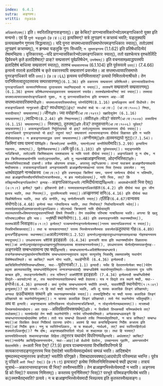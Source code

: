 ```yaml
---
index:  6.4.1
sutra:  अङ्गस्य।
vritti:  nyasa
---
```


`अधिकारोऽयम्()` इति। स्वरितलिङ्गासङ्गात्()। इह केचित्? प्रागभ्यासविकारेभ्योऽयमङ्गाधिकारो युक्त इति मन्यन्ते। एवं हि `गुणो यङ्लुकोः` (७।४।८२) इत्यस्मिन्? सत्रे लुग्ग्रहणं न कत्र्तव्यं भवति; यङ्लुक्यापि प्रत्ययलक्षणेन गुणस्य सिद्धत्वात्()। यदि पुनरा सप्तमाध्यायपरिसमाप्तेरयमङ्गाधिकारः स्यात्(), ततोऽवश्यं लुग्ग्रहणं कत्र्तव्यम्(), न ह्रन्यथा यङ्लुकि गुणः सिध्यति; `न लुमताङ्गस्य` (1.1.62) इति प्रतिषेधादित्येदं तेषामभिप्रायः। वृत्तिकारस्तु--यदि प्रागभ्यासविकारेभ्योऽयमङ्गाधिकारः स्यात्(), ततो वव्रश्चेत्यत्र वृश्चतेर्लिटि द्विर्ववचने कृते हलादिशेषात्? प्राक्? सम्प्रसारणं पूर्वप्रतिषेधेन, `उभयेषाम्()` इति वचनसामथ्र्याद्धापरमपि हलादिशेषं बाधित्वा सम्प्रसारणं स्यात्(), ततश्च `सम्प्रसारणाच्च` (6.1.104) इति पूर्वरूपत्वे `उरत्()` (7.4.66) इत्यत्त्वे रपरत्वे हलादिशेषे च कृते वकारस्यापि सम्प्रसारणं प्रसज्येत। आ सप्तमाध्यायपरिसमाप्तेः पुनरङ्गाधिकारे सति `उरत्()` (७।४।६६) इत्यस्य परनिमित्तत्वात्? प्रत्ययो निमित्तत्वेनाश्रीयते। तेन परनिमित्तत्वादुरदत्तवस्य सम्परसारणम्()` (6.1.36) इति वकारस्य सम्प्रसारणं प्रतिषिध्यते। प्रागभ्यासविकारेभ्यः पुनरङ्गाधिकारे सत्यपरनिमित्तत्वा दुरदत्त्वसय स्थानिवद्भावो न स्यात्(), ततश्च `न सम्प्रसारणे सम्प्रसारणम्()` (6.1.36) इत्यस्य प्रतिषेधस्याभावाद्वकारसय समप्रसारणं स्यादेव। ततश्चोव्रश्चेत्यनिष्टं रूपं स्यात्()। तस्मादा सप्तमाध्यायपरसमाप्तेरङ्गाधिकारो युक्तः, न तु प्रागभ्यासविकारेभ्य इति मन्यमान आह--`आ सप्तमाध्यायपरिसमाप्तेः` इति। सप्तमाध्यायपरिसमाप्तेस्तु परेण `पदस्य` (8.1.16) इत्यधिकृतय कार्यं विधीयते। तेन तत्राङ्गाधिकारो नानुवत्र्तते। `ह्वेञ्? स्पर्धायाम्()` [ह्वेञ्? स्पर्धायां शब्दे च--धा।पा।] (धा।पा।१००८) निष्ठा, यजादीत्वात्? सम्प्रसारणम्()। `जीनः` इति। `	ज्या वयोहानौ` (धा।पा।१४९९) ग्रह्रादिसूत्रेण (6.1.16) सम्प्रसारणम्(), `ल्वादिभ्यः` (8.2.44) इति निष्ठानत्वम्()। `संवीतः` इति। `व्येञ्? संवरणे` (धा।पा।१००७) वच्यादिना (6.1.15) सम्प्रसारणम्()। 
`निरुतम्(), दुरुतम्()` इति। `वेञ्? तन्तुसन्ताने` (धा।पा।१००६) पूर्ववत्? सम्प्रसारणम्()। असत्यङ्गाधिकारे निर्दुरोरवयवो यो हल्? ततोऽप्युत्तरस्य सम्प्रसारणस्य दीर्घः स्यात्()। अङ्गाधिकारे पुनरङ्गावयवो यो हल्? तदुत्तरं यत्? सम्प्रसारणं तदन्तस्याङ्गस्य दीर्घत्वं विज्ञायत इति न भवति दीर्घत्वप्रसङ्गः। न ह्रत्राङ्गावयवाद्धल उत्तरं सम्प्रसारणम्()। `अग्नीनाम्()` इति। `ह्यस्वनद्यापो नुट्()` (7.1.54)। `क्रिमिणां पश्य पामनां पश्य` इति। क्रियमोऽस्यां सन्तीति, पामानोऽस्यां सन्तीति `लोमादि` (5.2.99) इत्यादिना नप्रत्ययः, ततष्टाप्(), द्वितीयैकवचनम्()। `अमि पूर्वः` (6.1.103) इति पूर्वरूपत्वम्()। यद्यङ्गस्येति नाधिक्रियते, ततोऽत्रापि क्रिमिशब्दस्य पामशब्दसय च नामि परतो दीर्घत्वं स्यात्()। अङ्गाधिकारे तु न दोषः, न ह्रत्र क्रिमिपामशब्दयोर्नामि परतोऽङ्गत्वमस्ति, अपि तु नप्रत्यये `ब्राआहृणभिस्सा, ओदनभिस्सिटा` इति। भिस्साभिस्सिटाशब्दौ टाबन्तौ। तत्रैक ओदनस्य वाचकः, अपरस्तु तद्दग्धिकायाः। ताभ्यां यथाक्रमं ब्राआहृणौदनशब्दयोः षष्ठीसमासः। तत्रासत्यङ्गाधिकारे अनङ्गाब्यामपि ब्राआहृणौदनशब्दाभ्यां परस्य भिस ऐस्भावः प्रसज्येत। 
ननु च `तर्थवद्ग्रहणे नानर्थकस्य` (व्या।प।१) इति वचनाद्यथा क्रिमिणां पश्य, पामनां पश्येत्यत्र दीर्घत्वं न भविष्यति, तथा ब्राआहृणभिस्सौदनभिस्सिटेत्यत्राप्यैस्भावः, न ह्रत्र नामोऽर्थवत्त्वम्(), नापि भिसः, तत्? किं तन्निवृत्यर्थेनाङ्गाधिकारेण? इत्याह--`अङ्गाधिकारः` इत्यादि। `नामिदीर्घत्वाद्यपि` इत्यादि। आदशब्देन `अतो भिस ऐस्()` (७।१।९) इत्यैस्? गृह्रते। इतिकरणो हेतौ। यस्मादसत्यङ्गाधिकारे `हलः` (6.4.2) इति दीर्घत्वं यथा हूतः जीन इत्यत्र भवति, तथा निरुतम्(), दुरतमित्यत्रापि स्यात्()। `अज्झनगमां सनि` (6.4.16) इति दीर्घत्वं यथा चिकीर्षतीत्यत्र भवति, तथा दधि सनोति, मधु सनोतीत्यत्रापि स्यात्()। `एर्लिङि` (6.4.67) `वान्यसय संयोगादेः` (6.4.68) इत्येत्त्वं यथा ग्लेयादित्यत्र भवति, तथा निर्यायात्? निर्वायादित्यत्रापि भवेत्()। तस्मादेवमाद्यर्थोऽवश्यकत्र्तव्योऽङ्गाधिकारः। सोऽन्यार्थः क्रियमाणो नामि दीर्घत्वाद्यपि व्यवस्थापयति=विषयान्तराद्व्यावर्त्त्याभिमते विषये नियमति। तेन तदर्थमेषा परिभाषा नाश्रयितव्या भवति। अगत्या हि खलु परिभाषाऽ‌ऽश्रीयत इति भावः। 
ननु `षष्ठी स्थानेयोगा` (1.1.48) इति वचनादङ्गस्येति स्थानषष्ठीयम्(), ततश्च `अतो भिसाइस` (७।१।९) इत्येतत्? पञ्चम्यन्तेनाङ्गस्येत्येतत्षष्ठ()न्तस्य समानाधिकरणत्वं न स्यात्(); भिन्नविभक्तिकत्वात्()। तथा च सत्यकारान्तात्? परस्य भिस्सेत्यत्रस्यैस्भावः प्रसज्येत `ऊदुपघाया गोहः` (6.4.89) इत्यत्र `गोहः` इत्यस्याः स्थानषष्ठ()आ `अलोऽन्त्यस्य` (1.2.52) इत्यन्तेऽल्युपसंहारादुपधागरहणसामथ्र्याच्छ गोहश्चान्त्यस्य स्यादूत्त्वम्()। उपधामात्रस्य च `शास इदङ्हलोः` (6.4.34) इत्यत्रापि शास इति स्थानषष्ठीत्वेन विज्ञातायाः षष्ठ()आ अन्तेऽल्युपसंहारादुपधाग्रहणानुवृत्तिसामथ्र्याच्च शासश्चान्त्यस्येत्त्वम्(), उपधामात्रस्य चेत्येतद्देश्यमपाकर्त्तुमाह--`अङ्गस्येति सम्बन्धसामान्य एषा षष्ठी` इत्यादि। सम्बन्धसामान्ये=अविशेषितसम्बन्धमात्रे। तत्रानेकसम्बन्धानुग्रहार्थमनाश्रितविशेषं सम्बन्धसामान्यमुपादाय प्रवृत्ता सत्युत्तरेषु भिन्नार्थेषु लक्षमवाक्येषु यथायोगं विशेषेष्ववतिष्ठते। सा क्वचित्? स्थाने योगा भवति, यथा `हन्तेर्जः` (6.4.36) इत्येवमादौ। क्वचिन्निमित्तनिमित्तिसम्बन्धविषया, यथा--`युवोरनाकौ` (7.1.1) इत्यादौ। यथैव हि देवदत्तस्येत्येका षष्ठ()भेदेन प्रवृत्ता ज्ञात्यवयवादिषु सम्बन्धभेदैर्भिद्यमाना जन्यजनकभावाद्यैः सम्बन्धविशेषे यथायोगमुपतिष्ठते--देवदत्तस्य पुत्रः पाणिः कम्बल इति, तथाङ्गस्येत्येषापि। तत्र यस्मिन्? वाक्ये `शास इदङ्हलोः` (7.4.34) इत्येवमादौ सम्बन्धिविशेषो विद्यते--अवयवोऽन्यो वा, तत्र यथायोगमवयवादिसम्बन्धे षष्ठी वेदतव्या। यत्र न विद्यते तत्र स्थाने षष्ठी, यथा--`हन्तेर्जः` (6.4.36) इतयवमादौ। कथं पुनरेषा सम्बन्धसामान्ये षष्ठीति लभ्यते, यावता `षष्ठी स्थानेयोगा` (१।१।४९) इत्युक्तम्()? एवं मन्यते--न हि सर्वा षष्ठी स्थानेयोगा भवति, अपि तु यस्याः कलादिकं लिङ्गं प्रतिज्ञायते; अन्यथा हि `उदीचामातः साथाने`  इति स्थानग्रहणमनर्थकं स्यात्()। तस्माद्विशिष्टैव या षष्ठी यस्याः कलादिकं लिङ्गं प्रतिज्ञायते सा स्थानेयोगेत्युक्तम्()। न चास्याः कलादिकं लिङ्गं प्रतिज्ञायते। ततो नेयं स्थानेयोगा भवितुमर्हति। 
`अथ वा` इत्यादि। अङ्गशब्दस्य प्रातिपदिकस्य योऽर्थस्तन्मात्रधिक्रियते, न त्वेङ्स्येत्येतच्छब्दरूपम्()। मात्रशब्दो विभक्त्यर्थव्यवच्छेदाय। अत एवाह--`अविवक्षितविभक्त्यर्थम्()` इति। न विवक्षितो विभक्त्यर्थी यस्मिन्नर्थमात्रे तत्? तथोक्तम्()। यतश्चेतदेवं तेन षष्ठी स्थानेयोगेति। नात्रेयं परिभाषोपतिष्ठते। अनेकसम्बन्धप्रसङ्गे हि सम्बन्धान्तरव्यवच्छेदार्थमेषा प्रणीता। ततो यत्र सम्बन्धो विवक्ष्यते तत्रैव नियमार्थमुपतिष्ठते, न चात्र कश्चित्? सम्बन्धः षष्ठ()आ विवक्षितः केवलं निर्देशार्थ एवास्याः प्रयोगः। अवश्यं हि यथा कयाचिद्विभक्त्या निर्देशः कत्र्तव्य इति षष्ठ()आं निर्देशः कृतः। ननु च स्वरितेनाधिकारः, स च शब्दधर्मः, नार्थधर्मः, तत्? कथं स्वरितरहितोऽर्थः शक्यतोऽधिकर्त्तुम्()? नैष दोषः; अङ्गशब्दप्रतिपादितो योऽर्थः स शब्दात्मक एव। तथा हि यस्मात्? प्रतययविविस्तदादेः शब्दस्याङ्गसंज्ञा विहिता। `तदुत्तरत्र यथायोगं विपरिणम्यते` इत्यादि। अर्थवशात्? क्वचित्? षष्ठ()न्तत्वेनैव क्वचिद्विभक्त्यन्तरत्वेन, यथा--आढ()ओ र्बधवेयो देवदेत्तः, उच्चान्यस्य गृहाणि, आमन्त्रयस्वैनं देवदत्तमिति। तेन `अतो भिस ऐस्? (7.1.9) इत्यत्र पञ्चम्यन्ततया विभक्तिविपरिणामे हि सत्यकारान्तादङ्गादुत्तरस्य भिस ऐसादेशो भवतीत्येवमाद्यर्थरूपं सम्पन्नं भवति। आदिशब्देन युष्मदस्मद्भ्यामुत्तरस्य ङसोऽश्? भवतीति परिगृह्रते। पिशब्दादवयवषष्ठ()आदयोऽपि परिसम्पन्ना भवन्ति। पूर्वत्र तु परिहारे `अतो भिस्? ऐस्()` (७।१।९) इत्यत्रात्? इत्येषा निमित्तनिमित्तिसम्बन्दे षष्ठी द्रष्टव्या। तत्रायं सूत्रार्थः--अकारान्तस्याङ्गस्य यी भिस्? तस्यैस्भवतीति। तेन ब्राआहृणभिस्सेत्येवमादौ न भवति। अङ्गस्य हि को भिम्()? यस्तस्य निमित्तम्()। कस्तस्य पुनर्निमित्तम्? भिस्()? परभूते यस्मिन्नङ्गमित्येषं भवति। क()स्मश्चैतद्भवति? प्रत्यये। न च ब्राआहृणभिस्सेत्येवमादौ भिस्प्रत्यय इति कुतस्तस्यैस्प्रसङ्गः॥
